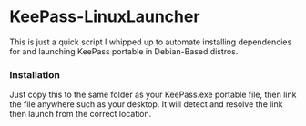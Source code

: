 # KeePass-LinuxLauncher
This is just a quick script I whipped up to automate installing dependencies for and launching KeePass portable in Debian-Based distros.

### Installation
Just copy this to the same folder as your KeePass.exe portable file, then link the file anywhere such as your desktop.  It will detect and resolve the link then launch from the correct location.
